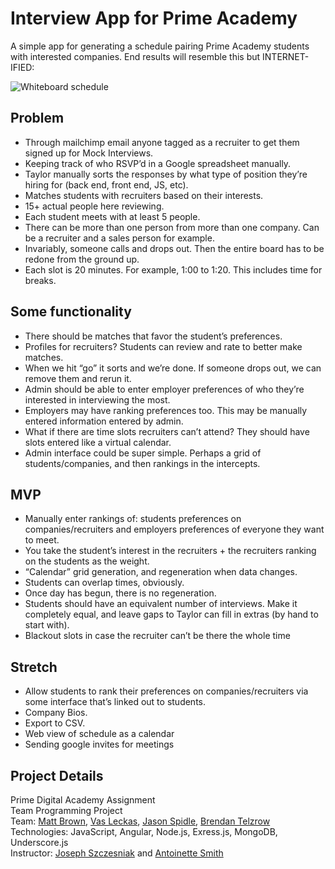 # Interview App for Prime Academy

A simple app for generating a schedule pairing Prime Academy students with interested companies. End results will resemble this but INTERNET-IFIED:

![Whiteboard schedule](http://i.imgur.com/bgxBY3Z.jpg)

## Problem
- Through mailchimp email anyone tagged as a recruiter to get them signed up for Mock Interviews.
- Keeping track of who RSVP’d in a Google spreadsheet manually.
- Taylor manually sorts the responses by what type of position they’re hiring for (back end, front end, JS, etc). 
- Matches students with recruiters based on their interests. 
- 15+ actual people here reviewing. 
- Each student meets with at least 5 people. 
- There can be more than one person from more than one company. Can be a recruiter and a sales person for example.
- Invariably, someone calls and drops out. Then the entire board has to be redone from the ground up.
- Each slot is 20 minutes. For example, 1:00 to 1:20. This includes time for breaks.

## Some functionality
- There should be matches that favor the student’s preferences.
- Profiles for recruiters? Students can review and rate to better make matches.
- When we hit “go” it sorts and we’re done. If someone drops out, we can remove them and rerun it.
- Admin should be able to enter employer preferences of who they’re interested in interviewing the most.
- Employers may have ranking preferences too. This may be manually entered information entered by admin.
- What if there are time slots recruiters can’t attend? They should have slots entered like a virtual calendar. 
- Admin interface could be super simple. Perhaps a grid of students/companies, and then rankings in the intercepts.

## MVP
- Manually enter rankings of: students preferences on companies/recruiters and employers preferences of everyone they want to meet.
- You take the student’s interest in the recruiters + the recruiters ranking on the students as the weight.
- “Calendar” grid generation, and regeneration when data changes.
- Students can overlap times, obviously.
- Once day has begun, there is no regeneration.
- Students should have an equivalent number of interviews. Make it completely equal, and leave gaps to Taylor can fill in extras (by hand to start with).
- Blackout slots in case the recruiter can’t be there the whole time

## Stretch
- Allow students to rank their preferences on companies/recruiters via some interface that’s linked out to students. 
- Company Bios.
- Export to CSV.
- Web view of schedule as a calendar
- Sending google invites for meetings

## Project Details
Prime Digital Academy Assignment  
Team Programming Project  
Team: [Matt Brown](https://github.com/brow1726), [Vas Leckas](https://github.com/vleckas), [Jason Spidle](https://github.com/panoptican), [Brendan Telzrow](https://github.com/PsychicCat)  
Technologies: JavaScript, Angular, Node.js, Exress.js, MongoDB, Underscore.js   
Instructor: [Joseph Szczesniak](https://github.com/NukaPunk) and [Antoinette Smith](https://github.com/antauth)
